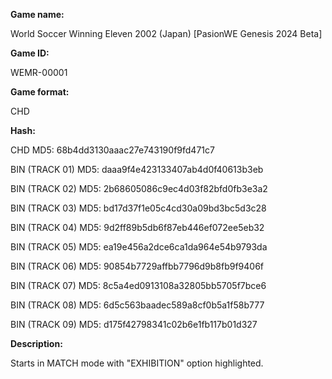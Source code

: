 **Game name:**

World Soccer Winning Eleven 2002 (Japan) [PasionWE Genesis 2024 Beta]

**Game ID:**

WEMR-00001

**Game format:**

CHD

**Hash:**

CHD MD5: 68b4dd3130aaac27e743190f9fd471c7

BIN (TRACK 01) MD5: daaa9f4e423133407ab4d0f40613b3eb

BIN (TRACK 02) MD5: 2b68605086c9ec4d03f82bfd0fb3e3a2

BIN (TRACK 03) MD5: bd17d37f1e05c4cd30a09bd3bc5d3c28

BIN (TRACK 04) MD5: 9d2ff89b5db6f87eb446ef072ee5eb32

BIN (TRACK 05) MD5: ea19e456a2dce6ca1da964e54b9793da

BIN (TRACK 06) MD5: 90854b7729affbb7796d9b8fb9f9406f

BIN (TRACK 07) MD5: 8c5a4ed0913108a32805bb5705f7bce6

BIN (TRACK 08) MD5: 6d5c563baadec589a8cf0b5a1f58b777

BIN (TRACK 09) MD5: d175f42798341c02b6e1fb117b01d327

**Description:**

Starts in MATCH mode with "EXHIBITION" option highlighted.